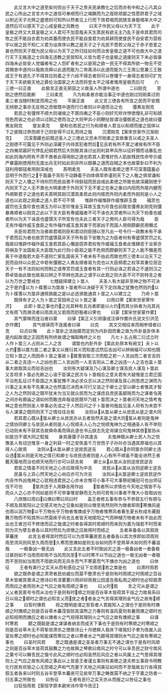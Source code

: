 <!-- { "loadSidebar": true } -->
　　此又言大中之道至矣何但出于天子之贵夫民承教化之后而亦有中和之心凡其众民之心所出之言言大中之道信可奉顺而行之竭蹶而为之痊除顽鄙之性愿跻君子之域以附近天子光辉之盛徳则可知所以然者见上行而下效君唱而民随言身能唱率大中之道然后可以感天下之心成皇极之风教也
　　曰天子作民父母以为天下王
　　此于皇极之终又大其皇极之义人君可不加意哉夫天生蒸民有欲无主乃乱于是命其君而司牧之民不能自衣君为劝其蚕而使衣民不能自食君为劝其耕而使食民不自安君为营栋宇以居之民不知仁义君为设庠序以教之是天子之于兆民不啻若父母之于赤子恩爱之甚也然则天子既为民父母以为天下之所归往如何而治舍皇极之道不可也故大中之道行天下无叛道之士四海无违教之民皆知礼义皆为君子也皇极之道废则天下未必皆康四海未必皆安人党偏者有之人怨旷者有之以是观之欲一民无不得其所欲一物无不受其赐舍中道何以哉故尧舜以此道而能为二帝禹汤以此道而能为三王周公思兼三王致成王于有道孔子不得其位则着之于六经不得志者则可以卷懐于一身得志者则可扩充于天下夫欲极天地之彞伦治国家之大法而将登太平之域者惟用皇极而后可
　　六三徳一曰正直
　　此极言正直无邪囬之义故圣人所谓中道也
　　二曰刚克
　　至刚之徳然后能断
　　三曰柔克
　　凡为和柔者亦能治事正中道也刚过则刚柔过则柔三者当随时制宜而用之也
　　平康正直
　　此又言三徳各有所宜之民而平安既无倾欹之事亦无反侧之虑彼既中道而行已者则以中道而治之也
　　彊弗友刚克
　　若民之有彊悍不顺大则诸侯之不賔四夷之不臣小则奸宄矫诈悖徳慢礼非可和顔悦色而谕之也必须以过刚之徳而治之大则甲兵小则鞭挞皆谓治彊御恶之道也故曰彊弗友刚克
　　燮友柔克
　　燮和也若民之行为和顺者人君当以和顺而接之屈体以下之彼既过恭而顺于己则安得不过礼而待之哉
　　沉潜刚克【案宋世家作沉渐刚克】
　　沉深潜藏也前既述圣人之三徳此又恐未尽刚柔之宜故重言以戒之夫圣人之刚徳不可露见于外则必深藏于内待其犯者然后见且若有所不賔之诸侯有所不臣之四夷顽嚣奸宄悖乱纪纲君然后大则致其诛讨出则利其甲兵所以征奸猾而诘暴乱也如此则海内罔有不肃不畏者此得用刚之道也若其人君惟好伤人肌肤残民性命夸示威严暴露刚徳用刑无度出兵无时如此则非所以御暴之道而自贼之本也故蒙卦曰不利为冦利用御冦者用刚深戒也
　　髙明柔克
　　夫圣人既有柔顺之徳不可深潜蕴蓄必显明于外而行之于面盎于背形于动静着于四体俱常恭谨则天下之人敬之俱常谦和则天下之人懐之不待刑罚而民自畏不待鈇钺而民自戒此柔徳之所致也故深藏刚徳于内则天下之人无不畏也大明柔徳于外则天下无不爱之在泰之彖曰内阳而外隂内健而外顺斯君子之道也若夫髙明其刚沉潜其柔若此则内隂而外阳内柔而外刚则是小人之道也以此观之刚柔之道人君不可不慎
　　惟辟作福惟辟作威惟辟玉食
　　福赏也威罚也玉食珍食也谓玉为珍以至珍惟金玉耳故玉食为珍食也前既言彊弗友刚克则彊暴弗顺者以刚克之此以下言大臣有専威福者不可不诛也夫赏者所以为天下劝善也威者所以为天下诛恶也盛馔天子所宜有也夫此三者天子之用何人臣可得为哉
　　臣无有作福作威玉食臣之有作福作威玉食其害于而家凶于而国人用侧颇僻民用僭忒
　　夫臣佐君而为治者故君唱则臣和君动则臣随以至凡出一号令行一政教未有不承于君而后为者也故赏罚盛馔莫非天子所有臣下安敢为之为臣者何有専盛馔赏罚之礼哉故曰惟辟作福作威玉食若其臣心僭逾窃弄君权有作威福玉食者此惟肆恶于汝家亦将祸及于汝国矣夫大臣既为此行则小臣观之能不危侧而颇僻则天下之人能不僭差而离于中道哉若大臣不道则亡家乱国丧天下者未有不由此而致也然三徳本以治天下之民而自持以众民之中若有彊御之人弗友顺者易为克也以大臣柄君之权享其重位宻迩天子一有不法则如何而制之或専赏罚或玉食者有其一行则必诛之若诛之不速则汉之莽卓皆由此致也故易曰辨之不早辨也其此之谓乎以此观之则大臣不可不防特言之者以为万世之警戒也
　　七稽疑择建立卜筮人
　　夫圣人有大疑非至神之物不可决之于是灼以为卜揲蓍以为筮故卜筮者所以决疑于天下定四海之犹豫也然则灼以为卜揲蓍以为筮非通晓孰能之是以必选贤能通其卜筮之人以建立之
　　乃命卜筮
　　既择有才之人为卜筮之官因命之以卜筮之事
　　曰雨曰霁【案宋世家霁作济】
　　此即卜筮之事也灼之兆其种有五兆者即是以火灼而其分拆者为兆其兆文有雨飞而淋流者曰雨其兆又若雨而舒豁者曰霁也
　　曰蒙【案宋世家蒙作雾】
　　其气蒙昩而连沿者曰蒙
　　曰驿【案正义引郑康成注驿作圛许氏说文引洪范亦作圛】
　　其气络驿而不连属者曰驿
　　曰克
　　其文交相往来而相参错者曰克
　　曰贞曰悔
　　此卜筮卦之法始揲而定则为内卦因而重之故为外卦是卦体本是内起故谓之正因而有所终故谓之悔取晦终之义也
　　凡七卜五占用二衍忒立时人作卜筮三人占则从二人之言
　　谓筮也内卦外卦【案此处原本有阙文】夫卜以火灼蓍以揲为筮二者之事又以推衍其义而知差忒然后吉凶可以辨祸福可以知也既立知卜筮之人而因命卜筮之事故卜揲蓍皆取三次而騐之若一人言凶而二者言吉则从二者之吉违一人之凶也若二人言凶而一人言吉则从二者之凶违一人之吉也盖卜筮事大故取其众而验吉凶也
　　汝则有大疑谋及乃心谋及卿士谋及庻人谋及卜筮此又言将求卜筮必先断之心谘于臣谋之民次与卜筮相合之意夫君有大疑惟是立君迁国平治危乱征讨不臣国之大事犹豫不决必求众志以决之然则谋及其心则思虑之渊而为兴事之主未有不先果决之也然虽已决而未可行又谘之于卿士之官以卿士者惟其才智之人为之然则谘之既毕犹未为当又就众民而为之谋虑且庶民虽鄙贱而为之谋者刍荛之间亦有廊庙之语如何而敢违弃哉谘民既毕乃就卜筮而决之卜筮者问天地之情考鬼神之意也然则圣人举事必先谘之于人然后问之于卜筮者何哉兹见圣人将有为未尝不与人谋谋之既同则天下之情往往合矣
　　汝则从从筮从卿士从庻民从是之谓大同
　　若其君心既从筮从卿士从庻民亦从五者皆然夫是之谓大同筮从者则是鬼神之情协同卿士与庻民从者则是人心恱顺夫人心为之悦顺鬼神为之相通圣人有不举则已动则未有不获其吉故舜命禹而得此道也书云朕志先定询谋佥同鬼神其依筮协从如是岂不谓大同之騐哉
　　身其康彊子孙其逢吉
　　夫鬼神既从卿士民人为之悦豫圣人有动岂惟享一身之利获一时之安佚虽千万世而子子孙孙亦当遇其厚福也以其得人心故焉
　　汝则从从筮从卿士逆庻民逆吉
　　君心既从亦同筮亦同卿士违众违筮从则是天地之情已和卿士与庻民违者则是人心有所不顺虽不能全进然王者戴天履地而治也顺天地而行亦可以获吉矣
　　卿士从从筮从汝则逆庻民逆吉
　　君臣之情虽不同天地之心亦应故得为中吉
　　庻民从从筮从汝则逆卿士逆吉
　　民虽与上异心然天地之心尚应亦可为次吉
　　汝则从从筮逆卿士逆庻民逆作内吉作外凶鬼神之心犹相违君民之心亦未合惟可小事不可大事祭祀婚冠可也出师征伐不可也
　　筮共违于人用静吉用作凶
　　筮者所以求情也今天地之情皆不与而众人之心亦不同如是则不可举事惟安静而无为则可若有兴事者不惟大小皆取凶也
　　八庶徴曰雨曰曰燠曰寒曰风曰时
　　盖王者修五事有恭与不恭叙五行有顺与不顺及其隂阳以之交感天地为之见象如是则众徴至焉然则所为徴者即雨寒燠风是也雨以润万物以干万物长乎万物者惟燠成乎万物者惟寒风者春生夏长秋成冬藏鼓舞万物而不知其所以然莫疾乎风也五者皆天地隂阳之气而种植万物者未有不由此而出也王者岂可不修徳而召之哉谓之时者各得其时若顺时而来则为嘉为瑞若不时而来则为灾为孽五者各以其时然后为庻徴之应故用时而结之
　　五者来备各以其叙庻草蕃庑
　　此言五者得其时然后可以为庶草蕃庑若五者备各以其次序即如须雨则雨至须风则风至久雨而思久寒而思燠如是则五谷如何而不登熟草木如何而不蕃滋哉
　　一极备凶一极无凶
　　此又言此五者不时致凶灾之道一极备凶者一者备极过甚则如不当雨而却雨不当风而风至不以时寒不以节凶之道也一极无凶者一者极而不至则如当雨而不雨欲风而无风冬而气不寒夏而气不燠亦为凶之道也
　　曰休征
　　王者有美行之实天从而有感应之征下文雨若若之类是也
　　曰肃时雨若
　　貌之既恭是谓之肃肃者民劝威仪而莫不整肃也于是则有时雨顺之时雨顺之百谷草木皆被其膏泽之徳诗曰有渰萋萋兴雨祁祁雨我公田遂及我私雨之顺时也必知貌肃而雨应之者雨则木之气应之故有雨顺之事也
　　曰乂时若
　　言之可从是谓之乂乂者民禀号令而从治也于是则有时顺之则是百谷草木皆荷其干烜之力故易系曰日以烜之顺时之谓也必知言乂而庑之者者金之气言得其理则金气应之故有顺之事
　　曰哲时燠若
　　视之既明是谓之哲哲者人君能知人之谓也于是则有时燠顺之时燠顺之则是百谷草木蕃茂皆防其温煦之力春则有温风夏则有暑雨燠之顺时也必知视明而燠应之者以燠者火之气视得其理则火之气应之故有燠顺之事
　　曰谋时寒若
　　聼之既聪是谓之谋谋者纳言而成天下事也于是则有时寒顺之时寒顺之则是百谷草木无不荷揫敛肃杀之徳故诗云十月蟋蟀入我床下嗟我妇子聿为改嵗入此室处寒之顺时也必知能谋而寒应之者以寒者水之气聼得其理则水气应之故有寒顺之事也
　　曰圣时风若
　　思之既通是谓之圣圣者万事无不通之谓也于是有时风顺之则是百谷草木皆荷其鼓舞之力也故舜之琴歌曰南风之时兮可以阜吾民之财兮南风之薰兮可以解吾民之愠兮此风之顺时也必知圣然后风应之者以风属土之气思得其理则土之气应之故有风顺之事此以上皆是王者谨五事则有美徴之道夫修五事政令明教化行民有欢愉之心无怨嗟之声和气充塞于天地之间美征如何而不至哉故五行各得其叙五者各来以时则五谷丰登草木蕃庑可见矣举万事之畴类莫不纳之于亨嘉之防者一归五事之所致也
　　曰咎征
　　王者有恶行之实天亦从而报之以咎征之事也
　　曰狂恒雨若【案恒字原本避宋讳作常今改正】
